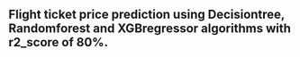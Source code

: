 ## Flight ticket price prediction using Decisiontree, Randomforest and XGBregressor algorithms with r2_score of 80%.
